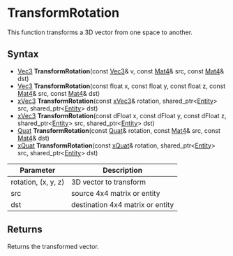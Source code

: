 # TransformRotation

This function transforms a 3D vector from one space to another.

## Syntax

- [Vec3](Vec3.md) **TransformRotation**(const [Vec3](Vec3.md)& v, const [Mat4](Mat4.md)& src, const [Mat4](Mat4.md)& dst)
- [Vec3](Vec3.md) **TransformRotation**(const float x, const float y, const float z, const [Mat4](Mat4.md)& src, const [Mat4](Mat4.md)& dst)
- [xVec3](xVec3.md) **TransformRotation**(const [xVec3](xVec3.md)& rotation, shared_ptr<[Entity](Entity.md)\> src, shared_ptr<[Entity](Entity.md)\> dst)
- [xVec3](xVec3.md) **TransformRotation**(const dFloat x, const dFloat y, const dFloat z, shared_ptr<[Entity](Entity.md)\> src, shared_ptr<[Entity](Entity.md)\> dst)
- [Quat](Quat.md) **TransformRotation**(const [Quat](Quat.md)& rotation, const [Mat4](Mat4.md)& src, const [Mat4](Mat4.md)& dst)
- [xQuat](xQuat.md) **TransformRotation**(const [xQuat](xQuat.md)& rotation, shared_ptr<[Entity](Entity.md)\> src, shared_ptr<[Entity](Entity.md)\> dst)

Parameter | Description
---|---
rotation, (x, y, z) | 3D vector to transform
src | source 4x4 matrix or entity
dst | destination 4x4 matrix or entity

## Returns

Returns the transformed vector.
